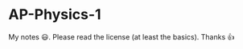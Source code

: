 # AP-Physics-1

My notes :smiley:. 
Please read the license (at least the basics). Thanks :thumbsup: 
